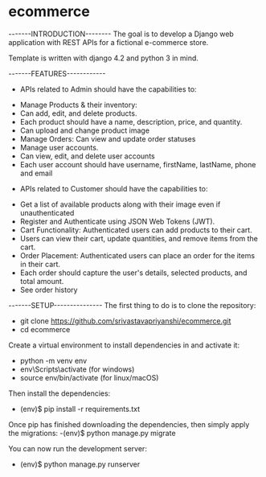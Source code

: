 # ecommerce
-------INTRODUCTION--------
The goal is to develop a Django web application with REST APIs for a fictional e-commerce store.

Template is written with django 4.2 and python 3 in mind.

-------FEATURES------------
- APIs related to Admin should have the capabilities to:
* Manage Products & their inventory:
* Can add, edit, and delete products.
* Each product should have a name, description, price, and quantity.
* Can upload and change product image
* Manage Orders: Can view and update order statuses
* Manage user accounts.
* Can view, edit, and delete user accounts
* Each user account should have username, firstName, lastName, phone and email

- APIs related to Customer should have the capabilities to:
* Get a list of available products along with their image even if unauthenticated
* Register and Authenticate using JSON Web Tokens (JWT).
* Cart Functionality: Authenticated users can add products to their cart.
* Users can view their cart, update quantities, and remove items from the cart.
* Order Placement: Authenticated users can place an order for the items in their cart.
* Each order should capture the user's details, selected products, and total amount.
* See order history

-------SETUP---------------
The first thing to do is to clone the repository:
- git clone https://github.com/srivastavapriyanshi/ecommerce.git
- cd ecommerce

Create a virtual environment to install dependencies in and activate it:
- python -m venv env
- env\Scripts\activate (for windows) 
- source env/bin/activate (for linux/macOS)

Then install the dependencies:
- (env)$ pip install -r requirements.txt

Once pip has finished downloading the dependencies, then simply apply the migrations:
-(env)$ python manage.py migrate

You can now run the development server:
- (env)$ python manage.py runserver

